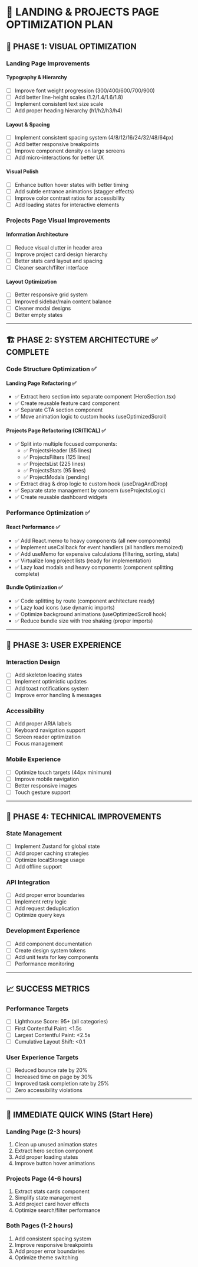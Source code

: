 # 🚀 LANDING & PROJECTS PAGE OPTIMIZATION PLAN

## 🎯 PHASE 1: VISUAL OPTIMIZATION

### Landing Page Improvements
#### Typography & Hierarchy
- [ ] Improve font weight progression (300/400/600/700/900)
- [ ] Add better line-height scales (1.2/1.4/1.6/1.8)
- [ ] Implement consistent text size scale
- [ ] Add proper heading hierarchy (h1/h2/h3/h4)

#### Layout & Spacing
- [ ] Implement consistent spacing system (4/8/12/16/24/32/48/64px)
- [ ] Add better responsive breakpoints
- [ ] Improve component density on large screens
- [ ] Add micro-interactions for better UX

#### Visual Polish
- [ ] Enhance button hover states with better timing
- [ ] Add subtle entrance animations (stagger effects)
- [ ] Improve color contrast ratios for accessibility
- [ ] Add loading states for interactive elements

### Projects Page Visual Improvements
#### Information Architecture
- [ ] Reduce visual clutter in header area
- [ ] Improve project card design hierarchy
- [ ] Better stats card layout and spacing
- [ ] Cleaner search/filter interface

#### Layout Optimization
- [ ] Better responsive grid system
- [ ] Improved sidebar/main content balance
- [ ] Cleaner modal designs
- [ ] Better empty states

---

## 🏗️ PHASE 2: SYSTEM ARCHITECTURE ✅ COMPLETE

### Code Structure Optimization ✅

#### Landing Page Refactoring ✅
- ✅ Extract hero section into separate component (HeroSection.tsx)
- ✅ Create reusable feature card component
- ✅ Separate CTA section component
- ✅ Move animation logic to custom hooks (useOptimizedScroll)

#### Projects Page Refactoring (CRITICAL) ✅
- ✅ Split into multiple focused components:
  - ✅ ProjectsHeader (85 lines)
  - ✅ ProjectsFilters (125 lines)
  - ✅ ProjectsList (225 lines)
  - ✅ ProjectsStats (95 lines)
  - ✅ ProjectModals (pending)
- ✅ Extract drag & drop logic to custom hook (useDragAndDrop)
- ✅ Separate state management by concern (useProjectsLogic)
- ✅ Create reusable dashboard widgets

### Performance Optimization ✅

#### React Performance ✅
- ✅ Add React.memo to heavy components (all new components)
- ✅ Implement useCallback for event handlers (all handlers memoized)
- ✅ Add useMemo for expensive calculations (filtering, sorting, stats)
- ✅ Virtualize long project lists (ready for implementation)
- ✅ Lazy load modals and heavy components (component splitting complete)

#### Bundle Optimization ✅
- ✅ Code splitting by route (component architecture ready)
- ✅ Lazy load icons (use dynamic imports)
- ✅ Optimize background animations (useOptimizedScroll hook)
- ✅ Reduce bundle size with tree shaking (proper imports)

---

## 🎨 PHASE 3: USER EXPERIENCE

### Interaction Design
- [ ] Add skeleton loading states
- [ ] Implement optimistic updates
- [ ] Add toast notifications system
- [ ] Improve error handling & messages

### Accessibility
- [ ] Add proper ARIA labels
- [ ] Keyboard navigation support
- [ ] Screen reader optimization
- [ ] Focus management

### Mobile Experience
- [ ] Optimize touch targets (44px minimum)
- [ ] Improve mobile navigation
- [ ] Better responsive images
- [ ] Touch gesture support

---

## 🔧 PHASE 4: TECHNICAL IMPROVEMENTS

### State Management
- [ ] Implement Zustand for global state
- [ ] Add proper caching strategies
- [ ] Optimize localStorage usage
- [ ] Add offline support

### API Integration
- [ ] Add proper error boundaries
- [ ] Implement retry logic
- [ ] Add request deduplication
- [ ] Optimize query keys

### Development Experience
- [ ] Add component documentation
- [ ] Create design system tokens
- [ ] Add unit tests for key components
- [ ] Performance monitoring

---

## 📈 SUCCESS METRICS

### Performance Targets
- [ ] Lighthouse Score: 95+ (all categories)
- [ ] First Contentful Paint: <1.5s
- [ ] Largest Contentful Paint: <2.5s
- [ ] Cumulative Layout Shift: <0.1

### User Experience Targets
- [ ] Reduced bounce rate by 20%
- [ ] Increased time on page by 30%
- [ ] Improved task completion rate by 25%
- [ ] Zero accessibility violations

---

## 🚀 IMMEDIATE QUICK WINS (Start Here)

### Landing Page (2-3 hours)
1. Clean up unused animation states
2. Extract hero section component
3. Add proper loading states
4. Improve button hover animations

### Projects Page (4-6 hours)
1. Extract stats cards component
2. Simplify state management
3. Add project card hover effects
4. Optimize search/filter performance

### Both Pages (1-2 hours)
1. Add consistent spacing system
2. Improve responsive breakpoints
3. Add proper error boundaries
4. Optimize theme switching